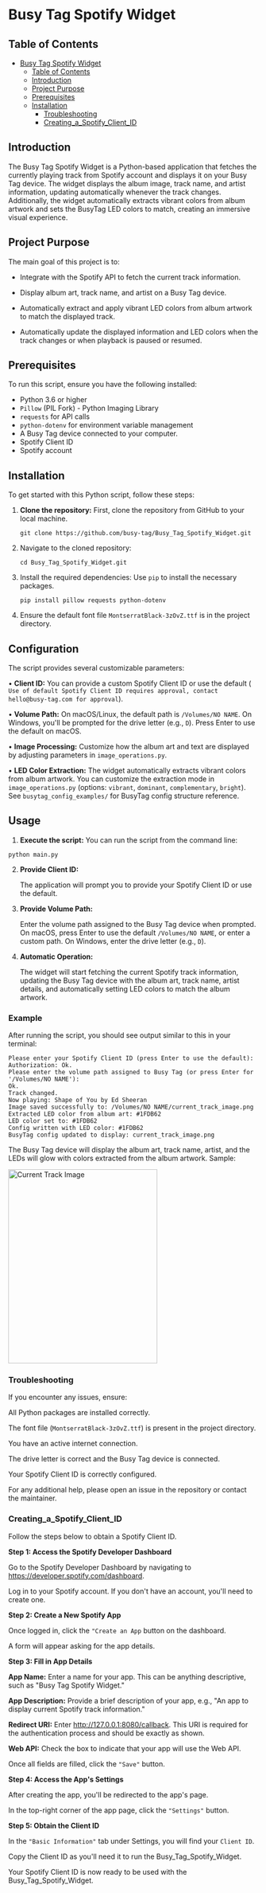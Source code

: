 # Busy Tag Spotify Widget
## Table of Contents

- [Busy Tag Spotify Widget](#busy-tag-spotify-widget)
	- [Table of Contents](#table-of-contents)
	- [Introduction](#introduction)
	- [Project Purpose](#project-purpose)
	- [Prerequisites](#prerequisites)
	- [Installation](#installation)
		- [Troubleshooting](#troubleshooting)
		- [Creating\_a\_Spotify\_Client\_ID](#creating_a_spotify_client_id)

## Introduction

The Busy Tag Spotify Widget is a Python-based application that fetches the currently playing track from Spotify account and displays it on your Busy Tag device. The widget displays the album image, track name, and artist information, updating automatically whenever the track changes. Additionally, the widget automatically extracts vibrant colors from album artwork and sets the BusyTag LED colors to match, creating an immersive visual experience.

## Project Purpose

The main goal of this project is to:

- Integrate with the Spotify API to fetch the current track information.

- Display album art, track name, and artist on a Busy Tag device.

- Automatically extract and apply vibrant LED colors from album artwork to match the displayed track.

- Automatically update the displayed information and LED colors when the track changes or when playback is paused or resumed.

## Prerequisites

To run this script, ensure you have the following installed:

- Python 3.6 or higher
- `Pillow` (PIL Fork) - Python Imaging Library
- `requests` for API calls
- `python-dotenv` for environment variable management
- A Busy Tag device connected to your computer.
- Spotify Client ID
- Spotify account

## Installation
 
  To get started with this Python script, follow these steps:

1. **Clone the repository:**
   First, clone the repository from GitHub to your local machine.
   ```
   git clone https://github.com/busy-tag/Busy_Tag_Spotify_Widget.git
2. Navigate to the cloned repository:

	```
	cd Busy_Tag_Spotify_Widget.git
	```
3. Install the required dependencies:
	Use `pip` to install the necessary packages.

	```
	pip install pillow requests python-dotenv
	```

4. Ensure the default font file `MontserratBlack-3zOvZ.ttf` is in the project directory.

## Configuration

The script provides several customizable parameters:

• **Client ID:** You can provide a custom Spotify Client ID or use the default ( `Use of default Spotify Client ID requires approval, contact hello@busy-tag.com for approval`).

• **Volume Path:** On macOS/Linux, the default path is `/Volumes/NO NAME`. On Windows, you'll be prompted for the drive letter (e.g., `D`). Press Enter to use the default on macOS.

• **Image Processing:** Customize how the album art and text are displayed by adjusting parameters in `image_operations.py`.

• **LED Color Extraction:** The widget automatically extracts vibrant colors from album artwork. You can customize the extraction mode in `image_operations.py` (options: `vibrant`, `dominant`, `complementary`, `bright`). See `busytag_config_examples/` for BusyTag config structure reference.


## Usage
1. **Execute the script:**
You can run the script from the command line:
```
python main.py
```
2. **Provide Client ID:**
   
    The application will prompt you to provide your Spotify Client ID or use the default.
         
3. **Provide Volume Path:**

	Enter the volume path assigned to the Busy Tag device when prompted. On macOS, press Enter to use the default `/Volumes/NO NAME`, or enter a custom path. On Windows, enter the drive letter (e.g., `D`).

4. **Automatic Operation:**

	The widget will start fetching the current Spotify track information, updating the Busy Tag device with the album art, track name, artist details, and automatically setting LED colors to match the album artwork.
	
### Example

After running the script, you should see output similar to this in your terminal:
```
Please enter your Spotify Client ID (press Enter to use the default):
Authorization: Ok.
Please enter the volume path assigned to Busy Tag (or press Enter for '/Volumes/NO NAME'):
Ok.
Track changed.
Now playing: Shape of You by Ed Sheeran
Image saved successfully to: /Volumes/NO NAME/current_track_image.png
Extracted LED color from album art: #1FDB62
LED color set to: #1FDB62
Config written with LED color: #1FDB62
BusyTag config updated to display: current_track_image.png
```

The Busy Tag device will display the album art, track name, artist, and the LEDs will glow with colors extracted from the album artwork.
Sample:

<img src="/current_track_image_sample.png" alt="Current Track Image" width="300" height="390"/>

### Troubleshooting

If you encounter any issues, ensure:

All Python packages are installed correctly.

The font file (`MontserratBlack-3zOvZ.ttf`) is present in the project directory.

You have an active internet connection.

The drive letter is correct and the Busy Tag device is connected.

Your Spotify Client ID is correctly configured.

For any additional help, please open an issue in the repository or contact the maintainer.

### Creating_a_Spotify_Client_ID

Follow the steps below to obtain a Spotify Client ID.

**Step 1: Access the Spotify Developer Dashboard**

Go to the Spotify Developer Dashboard by navigating to https://developer.spotify.com/dashboard.

Log in to your Spotify account. If you don't have an account, you'll need to create one.

**Step 2: Create a New Spotify App**

Once logged in, click the `"Create an App` button on the dashboard.

A form will appear asking for the app details.

**Step 3: Fill in App Details**

**App Name:** Enter a name for your app. This can be anything descriptive, such as "Busy Tag Spotify Widget."

**App Description:** Provide a brief description of your app, e.g., "An app to display current Spotify track information."

**Redirect URI:** Enter http://127.0.0.1:8080/callback. This URI is required for the authentication process and should be exactly as shown.

**Web API:** Check the box to indicate that your app will use the Web API.

Once all fields are filled, click the `"Save"` button.

**Step 4: Access the App's Settings**

After creating the app, you'll be redirected to the app's page.

In the top-right corner of the app page, click the `"Settings"` button.

**Step 5: Obtain the Client ID**

In the `"Basic Information"` tab under Settings, you will find your `Client ID`.

Copy the Client ID as you'll need it to run the Busy_Tag_Spotify_Widget.

Your Spotify Client ID is now ready to be used with the Busy_Tag_Spotify_Widget. 
